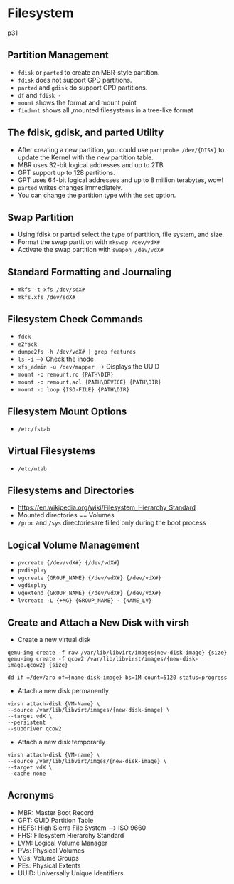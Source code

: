 # Filesystem

p31 

## Partition Management
- `fdisk` or `parted` to create an MBR-style partition.
- `fdisk` does not support GPD partitions.
- `parted` and `gdisk` do support GPD partitions. 
- `df` and `fdisk -` 
- `mount` shows the format and mount point
- `findmnt` shows all ,mounted filesystems in a tree-like format

## The fdisk, gdisk, and parted Utility
- After creating a new partition, you could use `partprobe /dev/{DISK}` to update the Kernel with the new partition table.
- MBR uses 32-bit logical addresses and up to 2TB.
- GPT support up to 128 partitions.
- GPT uses 64-bit logical addresses and up to 8 million terabytes, wow!
- `parted` writes changes immediately. 
- You can change the partition type with the `set` option.

## Swap Partition
- Using fdisk or parted select the type of partition, file system, and size.
- Format the swap partition with `mkswap /dev/vdX#`
- Activate the swap partition with `swapon /dev/vdX#`

## Standard Formatting and Journaling
- `mkfs -t xfs /dev/sdX#` 
- `mkfs.xfs /dev/sdX#`

## Filesystem Check Commands
- `fdck`
- `e2fsck`
- `dumpe2fs -h /dev/vdX# | grep features`
- `ls -i` --> Check the inode
- `xfs_admin -u /dev/mapper` --> Displays the UUID
- `mount -o remount,ro {PATH\DIR}`
- `mount -o remount,acl {PATH\DEVICE} {PATH\DIR}`
- `mount -o loop {ISO-FILE} {PATH\DIR}`

## Filesystem Mount Options
- `/etc/fstab`

## Virtual Filesystems
- `/etc/mtab`

## Filesystems and Directories
- https://en.wikipedia.org/wiki/Filesystem_Hierarchy_Standard
- Mounted directories  == Volumes
- `/proc` and `/sys` directoriesare filled only during the boot process

## Logical Volume Management
- `pvcreate {/dev/vdX#} {/dev/vdX#}`
- `pvdisplay`
- `vgcreate {GROUP_NAME} {/dev/vdX#} {/dev/vdX#}`
- `vgdisplay`
- `vgextend {GROUP_NAME} {/dev/vdX#} {/dev/vdX#}`
- `lvcreate -L {+MG} {GROUP_NAME} - {NAME_LV}`

## Create and Attach a New Disk with virsh

- Create a new virtual disk
```
qemu-img create -f raw /var/lib/libvirt/images{new-disk-image} {size}
qemu-img create -f qcow2 /var/lib/libvirst/images/{new-disk-image.qcow2} {size}
```

```
dd if =/dev/zro of={name-disk-image} bs=1M count=5120 status=progress
```

- Attach a new disk permanently
```
virsh attach-disk {VM-Name} \
--source /var/lib/libvirt/images/{new-disk-image} \
--target vdX \
--persistent
--subdriver qcow2
```

- Attach a new disk temporarily
```
virsh attach-disk {VM-name} \
--source /var/lib/libvirt/imges/{new-disk-image} \
--target vdX \
--cache none
```

## Acronyms
- MBR: Master Boot Record
- GPT: GUID Partition Table
- HSFS: High Sierra File System --> ISO 9660
- FHS: Filesystem Hierarchy Standard
- LVM: Logical Volume Manager
- PVs: Physical Volumes
- VGs: Volume Groups
- PEs: Physical Extents
- UUID: Universally Unique Identifiers
